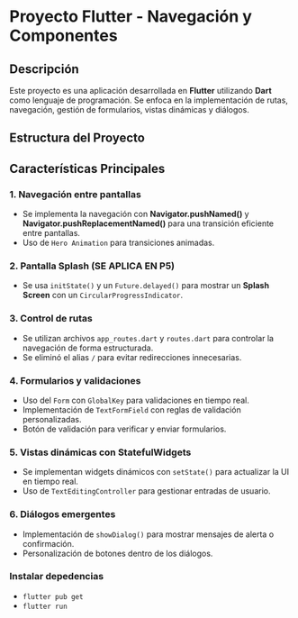 # Proyecto Flutter - Navegación y Componentes

## Descripción
Este proyecto es una aplicación desarrollada en **Flutter** utilizando **Dart** como lenguaje de programación. Se enfoca en la implementación de rutas, navegación, gestión de formularios, vistas dinámicas y diálogos.

## Estructura del Proyecto

## Características Principales
### 1. **Navegación entre pantallas**
- Se implementa la navegación con **Navigator.pushNamed()** y **Navigator.pushReplacementNamed()** para una transición eficiente entre pantallas.
- Uso de `Hero Animation` para transiciones animadas.

### 2. **Pantalla Splash (SE APLICA EN P5)**  
- Se usa `initState()` y un `Future.delayed()` para mostrar un **Splash Screen** con un `CircularProgressIndicator`.

### 3. **Control de rutas**
- Se utilizan archivos `app_routes.dart` y `routes.dart` para controlar la navegación de forma estructurada.
- Se eliminó el alias `/` para evitar redirecciones innecesarias.

### 4. **Formularios y validaciones**
- Uso del `Form` con `GlobalKey` para validaciones en tiempo real.
- Implementación de `TextFormField` con reglas de validación personalizadas.
- Botón de validación para verificar y enviar formularios.

### 5. **Vistas dinámicas con StatefulWidgets**
- Se implementan widgets dinámicos con `setState()` para actualizar la UI en tiempo real.
- Uso de `TextEditingController` para gestionar entradas de usuario.

### 6. **Diálogos emergentes**
- Implementación de `showDialog()` para mostrar mensajes de alerta o confirmación.
- Personalización de botones dentro de los diálogos.

### **Instalar depedencias**
- `flutter pub get`
- `flutter run`





